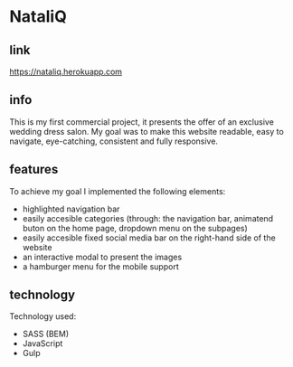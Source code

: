 # NataliQ

## link
https://nataliq.herokuapp.com

## info
This is my first commercial project, it presents the offer of an exclusive wedding dress salon. My goal was to make this website readable, easy to navigate, eye-catching, consistent and fully responsive.

## features
To achieve my goal I implemented the following elements:
- highlighted navigation bar
- easily accesible categories (through: the navigation bar, animatend buton on the home page, dropdown menu on the subpages)
- easily accesible fixed social media bar on the right-hand side of the website
- an interactive modal to present the images
- a hamburger menu for the mobile support

## technology
Technology used:
- SASS (BEM)
- JavaScript
- Gulp
